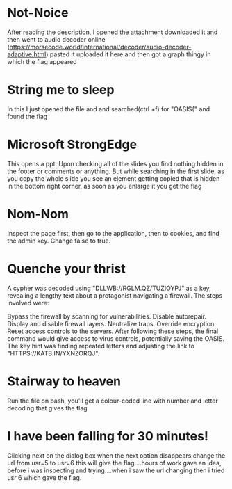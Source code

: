 # Not-Noice

After reading the description, I opened the attachment downloaded it and then went to audio decoder online (https://morsecode.world/international/decoder/audio-decoder-adaptive.html) pasted it uploaded it here and then got a graph thingy in which the flag appeared

# String me to sleep

In this I just opened the file and and searched(ctrl +f) for "OASIS{" and found the flag

# Microsoft StrongEdge

This opens a ppt. Upon checking all of the slides you find nothing hidden in the footer or comments or anything. But while searching in the first slide, as you copy the whole slide you see an element getting copied that is hidden in the bottom right corner, as soon as you enlarge it you get the flag

# Nom-Nom

Inspect the page first, then go to the application, then to cookies, and find the admin key. Change false to true.

# Quenche your thrist

A cypher was decoded using "DLLWB://RGLM.QZ/TUZIOYPJ" as a key, revealing a lengthy text about a protagonist navigating a firewall. The steps involved were:

Bypass the firewall by scanning for vulnerabilities.
Disable autorepair.
Display and disable firewall layers.
Neutralize traps.
Override encryption.
Reset access controls to the servers. After following these steps, the final command would give access to virus controls, potentially saving the OASIS. The key hint was finding repeated letters and adjusting the link to "HTTPS://KATB.IN/YXNZORQJ".

# Stairway to heaven

Run the file on bash, you'll get a colour-coded line with number and letter decoding that gives the flag 

# I have been falling for 30 minutes!

Clicking next on the dialog box when the next option disappears change the url from usr=5 to usr=6 this will give the flag....hours of work gave an idea, before i was inspecting and trying....when i saw the url changing then i tried usr 6 which gave the flag.


